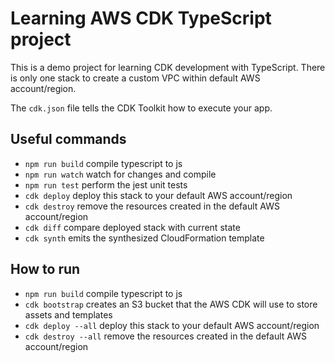 # Learning AWS CDK TypeScript project

This is a demo project for learning CDK development with TypeScript. There is only one stack to create a custom VPC within default AWS account/region.

The `cdk.json` file tells the CDK Toolkit how to execute your app.

## Useful commands

* `npm run build`   compile typescript to js
* `npm run watch`   watch for changes and compile
* `npm run test`    perform the jest unit tests
* `cdk deploy`      deploy this stack to your default AWS account/region
* `cdk destroy`     remove the resources created in the default AWS account/region
* `cdk diff`        compare deployed stack with current state
* `cdk synth`       emits the synthesized CloudFormation template


## How to run
* `npm run build`   compile typescript to js
* `cdk bootstrap`      creates an S3 bucket that the AWS CDK will use to store assets and templates
* `cdk deploy --all`   deploy this stack to your default AWS account/region
* `cdk destroy --all`  remove the resources created in the default AWS account/region 
